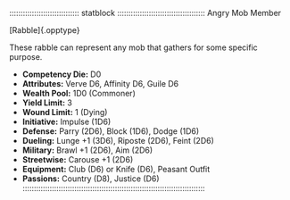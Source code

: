 
::::::::::::::::::::::::::::::: statblock :::::::::::::::::::::::::::::::::::::::
Angry Mob Member

[Rabble]{.opptype}

These rabble can represent any mob that gathers for some specific purpose.

- **Competency Die:** D0
- **Attributes:** Verve D6, Affinity D6, Guile D6
- **Wealth Pool:** 1D0 (Commoner)
- **Yield Limit:** 3
- **Wound Limit:** 1 (Dying)
- **Initiative:** Impulse (1D6)
- **Defense:** Parry (2D6), Block (1D6), Dodge (1D6)
- **Dueling:** Lunge +1 (3D6), Riposte (2D6), Feint (2D6)
- **Military:** Brawl +1 (2D6), Aim (2D6)
- **Streetwise:** Carouse +1 (2D6)
- **Equipment:** Club (D6) or Knife (D6), Peasant Outfit
- **Passions:** Country (D8), Justice (D6)
:::::::::::::::::::::::::::::::::::::::::::::::::::::::::::::::::::::::::::::::::
